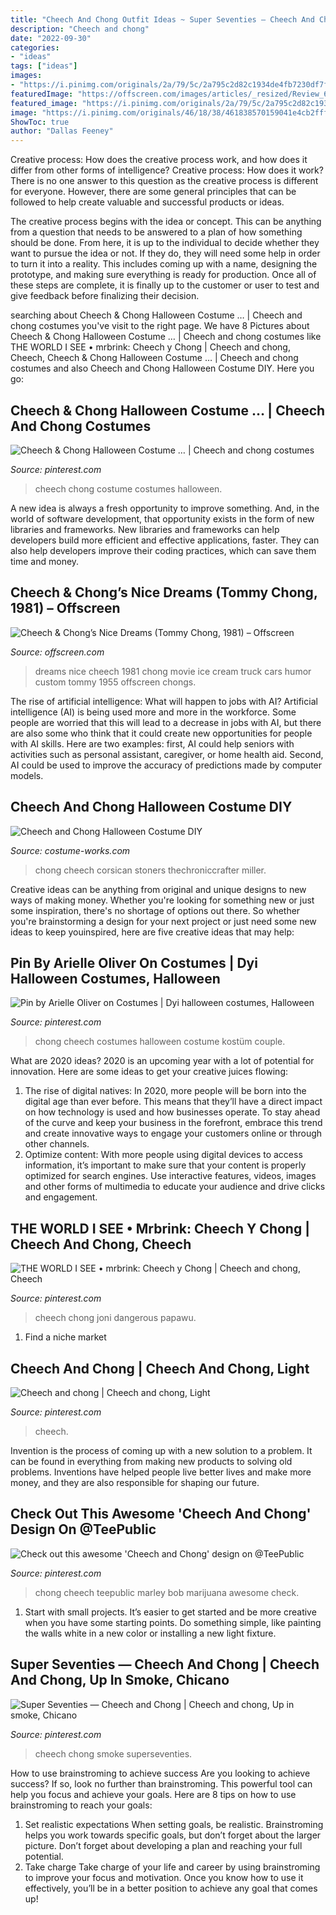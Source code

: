 ```yaml
---
title: "Cheech And Chong Outfit Ideas ~ Super Seventies — Cheech And Chong"
description: "Cheech and chong"
date: "2022-09-30"
categories:
- "ideas"
tags: ["ideas"]
images:
- "https://i.pinimg.com/originals/2a/79/5c/2a795c2d82c1934de4fb7230df7f7eb8.jpg"
featuredImage: "https://offscreen.com/images/articles/_resized/Review_61_Photo_1_-_Cheech_and_Chongs_Nice_Dreams_(1981).jpg"
featured_image: "https://i.pinimg.com/originals/2a/79/5c/2a795c2d82c1934de4fb7230df7f7eb8.jpg"
image: "https://i.pinimg.com/originals/46/18/38/461838570159041e4cb2fffd91abe781.jpg"
ShowToc: true
author: "Dallas Feeney"
---
```



Creative process: How does the creative process work, and how does it differ from other forms of intelligence?
Creative process: How does it work?
There is no one answer to this question as the creative process is different for everyone. However, there are some general principles that can be followed to help create valuable and successful products or ideas. 

The creative process begins with the idea or concept. This can be anything from a question that needs to be answered to a plan of how something should be done. From here, it is up to the individual to decide whether they want to pursue the idea or not. If they do, they will need some help in order to turn it into a reality. This includes coming up with a name, designing the prototype, and making sure everything is ready for production. Once all of these steps are complete, it is finally up to the customer or user to test and give feedback before finalizing their decision.

	

		
searching about Cheech &amp; Chong Halloween Costume … | Cheech and chong costumes you've visit to the right page. We have 8 Pictures about Cheech &amp; Chong Halloween Costume … | Cheech and chong costumes like THE WORLD I SEE • mrbrink: Cheech y Chong | Cheech and chong, Cheech, Cheech &amp; Chong Halloween Costume … | Cheech and chong costumes and also Cheech and Chong Halloween Costume DIY. Here you go:
		
    
## Cheech &amp; Chong Halloween Costume … | Cheech And Chong Costumes

<img loading=lazy src="https://i.pinimg.com/736x/da/d0/dd/dad0dd4d67f3b1a20f29464810da2dd1--halloween-costumes.jpg" onerror="this.onerror=null;this.src='https://tse1.mm.bing.net/th?id=OIP.I1s1PenZB9Y5V1aDYmMryAHaJ3&amp;pid=15.1';" alt="Cheech &amp; Chong Halloween Costume … | Cheech and chong costumes">

_Source: pinterest.com_

>cheech chong costume costumes halloween. 

	

A new idea is always a fresh opportunity to improve something. And, in the world of software development, that opportunity exists in the form of new libraries and frameworks. New libraries and frameworks can help developers build more efficient and effective applications, faster. They can also help developers improve their coding practices, which can save them time and money.

    
## Cheech &amp; Chong’s Nice Dreams (Tommy Chong, 1981) – Offscreen

<img loading=lazy src="https://offscreen.com/images/articles/_resized/Review_61_Photo_1_-_Cheech_and_Chongs_Nice_Dreams_(1981).jpg" onerror="this.onerror=null;this.src='https://tse4.mm.bing.net/th?id=OIP.Yu0QaNjDbxuBNwyVJ9kSCgHaE_&amp;pid=15.1';" alt="Cheech &amp; Chong’s Nice Dreams (Tommy Chong, 1981) – Offscreen">

_Source: offscreen.com_

>dreams nice cheech 1981 chong movie ice cream truck cars humor custom tommy 1955 offscreen chongs. 

	

The rise of artificial intelligence: What will happen to jobs with AI?
Artificial intelligence (AI) is being used more and more in the workforce. Some people are worried that this will lead to a decrease in jobs with AI, but there are also some who think that it could create new opportunities for people with AI skills. Here are two examples: first, AI could help seniors with activities such as personal assistant, caregiver, or home health aid. Second, AI could be used to improve the accuracy of predictions made by computer models.

    
## Cheech And Chong Halloween Costume DIY

<img loading=lazy src="https://photos.costume-works.com/full/cheech_n_chong.jpg" onerror="this.onerror=null;this.src='https://tse3.mm.bing.net/th?id=OIP.5hLfqPIvuxfKVBoVvBniwgHaKh&amp;pid=15.1';" alt="Cheech and Chong Halloween Costume DIY">

_Source: costume-works.com_

>chong cheech corsican stoners thechroniccrafter miller. 

	

Creative ideas can be anything from original and unique designs to new ways of making money. Whether you're looking for something new or just some inspiration, there's no shortage of options out there. So whether you're brainstorming a design for your next project or just need some new ideas to keep youinspired, here are five creative ideas that may help: 

    
## Pin By Arielle Oliver On Costumes | Dyi Halloween Costumes, Halloween

<img loading=lazy src="https://i.pinimg.com/originals/2a/79/5c/2a795c2d82c1934de4fb7230df7f7eb8.jpg" onerror="this.onerror=null;this.src='https://tse3.mm.bing.net/th?id=OIP.-a6NqCLf_bkq3yII_eKm_AHaHe&amp;pid=15.1';" alt="Pin by Arielle Oliver on Costumes | Dyi halloween costumes, Halloween">

_Source: pinterest.com_

>chong cheech costumes halloween costume kostüm couple. 

	

What are 2020 ideas?
2020 is an upcoming year with a lot of potential for innovation. Here are some ideas to get your creative juices flowing: 
1. The rise of digital natives: In 2020, more people will be born into the digital age than ever before. This means that they’ll have a direct impact on how technology is used and how businesses operate. To stay ahead of the curve and keep your business in the forefront, embrace this trend and create innovative ways to engage your customers online or through other channels. 
2. Optimize content: With more people using digital devices to access information, it’s important to make sure that your content is properly optimized for search engines. Use interactive features, videos, images and other forms of multimedia to educate your audience and drive clicks and engagement. 

    
## THE WORLD I SEE • Mrbrink: Cheech Y Chong | Cheech And Chong, Cheech

<img loading=lazy src="https://i.pinimg.com/736x/06/86/91/068691d5e72b7d94f307b4342d3233b3.jpg" onerror="this.onerror=null;this.src='https://tse2.mm.bing.net/th?id=OIP.eD4Ub8tRmgsnMVQdgphxiwHaKQ&amp;pid=15.1';" alt="THE WORLD I SEE • mrbrink: Cheech y Chong | Cheech and chong, Cheech">

_Source: pinterest.com_

>cheech chong joni dangerous papawu. 

	

1. Find a niche market 

    
## Cheech And Chong | Cheech And Chong, Light

<img loading=lazy src="https://i.pinimg.com/originals/3f/88/d8/3f88d8547d143ba64d049f000342fea8.jpg" onerror="this.onerror=null;this.src='https://tse1.mm.bing.net/th?id=OIP.6o_TpyOW4a_y-kSQbwBbuAHaJ4&amp;pid=15.1';" alt="Cheech and chong | Cheech and chong, Light">

_Source: pinterest.com_

>cheech. 

	

Invention is the process of coming up with a new solution to a problem. It can be found in everything from making new products to solving old problems. Inventions have helped people live better lives and make more money, and they are also responsible for shaping our future.

    
## Check Out This Awesome &#039;Cheech And Chong&#039; Design On @TeePublic

<img loading=lazy src="https://i.pinimg.com/736x/5e/04/36/5e0436e4b95df92628900753ad49c4cc.jpg" onerror="this.onerror=null;this.src='https://tse3.mm.bing.net/th?id=OIP.zwwXa4qpbcBLqpnFvZFY8wHaHa&amp;pid=15.1';" alt="Check out this awesome &#039;Cheech and Chong&#039; design on @TeePublic">

_Source: pinterest.com_

>chong cheech teepublic marley bob marijuana awesome check. 

	

1. Start with small projects. It’s easier to get started and be more creative when you have some starting points. Do something simple, like painting the walls white in a new color or installing a new light fixture. 

    
## Super Seventies — Cheech And Chong | Cheech And Chong, Up In Smoke, Chicano

<img loading=lazy src="https://i.pinimg.com/originals/46/18/38/461838570159041e4cb2fffd91abe781.jpg" onerror="this.onerror=null;this.src='https://tse2.mm.bing.net/th?id=OIP.yGojahzM2O8VVpyvEZutxwHaK-&amp;pid=15.1';" alt="Super Seventies — Cheech and Chong | Cheech and chong, Up in smoke, Chicano">

_Source: pinterest.com_

>cheech chong smoke superseventies. 

	

How to use brainstroming to achieve success
Are you looking to achieve success? If so, look no further than brainstroming. This powerful tool can help you focus and achieve your goals. Here are 8 tips on how to use brainstroming to reach your goals: 
1. Set realistic expectations 
When setting goals, be realistic. Brainstroming helps you work towards specific goals, but don’t forget about the larger picture. Don’t forget about developing a plan and reaching your full potential. 
2. Take charge 
Take charge of your life and career by using brainstroming to improve your focus and motivation. Once you know how to use it effectively, you’ll be in a better position to achieve any goal that comes up! 

